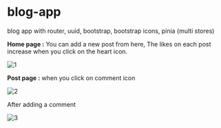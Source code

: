 # blog-app
 blog app with router, uuid, bootstrap, bootstrap icons, pinia (multi stores)

**Home page :**
You can add a new post from here,
The likes on each post increase when you click on the heart icon.

![1](https://github.com/IbtissamNoukta/blog-app/assets/78157509/677aa3fd-b2e8-48fe-89d0-ea4c8c9eab02)

**Post page :**
when you click on comment icon 

![2](https://github.com/IbtissamNoukta/blog-app/assets/78157509/e73e91b0-46b2-44c3-9815-86b363df2793)

After adding a comment 

![3](https://github.com/IbtissamNoukta/blog-app/assets/78157509/5ac19508-ee4a-4254-bd49-adf7c39035af)
